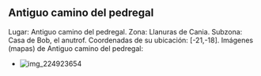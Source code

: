 ## Antiguo camino del pedregal
Lugar: Antiguo camino del pedregal.
Zona: Llanuras de Cania.
Subzona: Casa de Bob, el anutrof.
Coordenadas de su ubicación: [-21,-18].
Imágenes (mapas) de Antiguo camino del pedregal:
- ![img_224923654](https://media.discordapp.net/attachments/1115311447145193482/1115355410493353984/224923654.jpg)